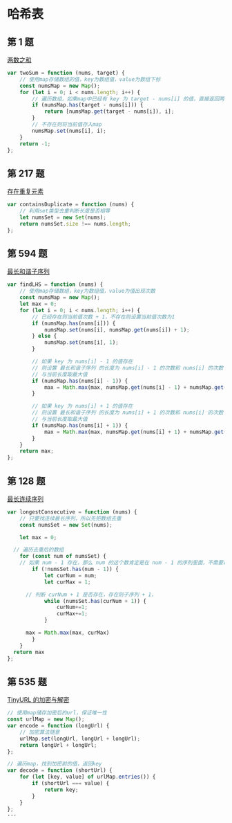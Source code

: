 # 哈希表

## 第 1 题

[两数之和](https://leetcode-cn.com/problems/two-sum/)

```javascript
var twoSum = function (nums, target) {
	// 使用map存储数组的值，key为数组值，value为数组下标
	const numsMap = new Map();
	for (let i = 0; i < nums.length; i++) {
		// 遍历数组，如果map中已经有 key 为 target - nums[i] 的值，直接返回两个值的下标
		if (numsMap.has(target - nums[i])) {
			return [numsMap.get(target - nums[i]), i];
		}
		// 不存在则将当前值存入map
		numsMap.set(nums[i], i);
	}
	return -1;
};
```

## 第 217 题

[存在重复元素](https://leetcode-cn.com/problems/contains-duplicate/description/)

```javascript
var containsDuplicate = function (nums) {
	// 利用set类型去重判断长度是否相等
	let numsSet = new Set(nums);
	return numsSet.size !== nums.length;
};
```

## 第 594 题

[最长和谐子序列](https://leetcode-cn.com/problems/longest-harmonious-subsequence/)

```javascript
var findLHS = function (nums) {
	// 使用map存储数组，key为数组值，value为值出现次数
	const numsMap = new Map();
	let max = 0;
	for (let i = 0; i < nums.length; i++) {
		// 已经存在则当前值次数 + 1，不存在则设置当前值次数为1
		if (numsMap.has(nums[i])) {
			numsMap.set(nums[i], numsMap.get(nums[i]) + 1);
		} else {
			numsMap.set(nums[i], 1);
		}

		// 如果 key 为 nums[i] - 1 的值存在
		// 则设置 最长和谐子序列 的长度为 nums[i] - 1 的次数和 nums[i] 的次数 之和
		// 与当前长度取最大值
		if (numsMap.has(nums[i] - 1)) {
			max = Math.max(max, numsMap.get(nums[i] - 1) + numsMap.get(nums[i]));
		}

		// 如果 key 为 nums[i] + 1 的值存在
		// 则设置 最长和谐子序列 的长度为 nums[i] + 1 的次数和 nums[i] 的次数 之和
		// 与当前长度取最大值
		if (numsMap.has(nums[i] + 1)) {
			max = Math.max(max, numsMap.get(nums[i] + 1) + numsMap.get(nums[i]));
		}
	}
	return max;
};
```

## 第 128 题

[最长连续序列](https://leetcode-cn.com/problems/longest-consecutive-sequence/description/)

```javascript
var longestConsecutive = function (nums) {
	// 只要找连续最长序列，所以先把数组去重
	const numsSet = new Set(nums);

	let max = 0;

  // 遍历去重后的数组
	for (const num of numsSet) {
    // 如果 num - 1 存在，那么 num 的这个数肯定是在 num - 1 的序列里面，不需要再考虑，直接跳过
		if (!numsSet.has(num - 1)) {
			let curNum = num;
			let curMax = 1;

      // 判断 curNum + 1 是否存在，存在则子序列 + 1，
			while (numsSet.has(curNum + 1)) {
				curNum+=1;
				curMax+=1;
			}

      max = Math.max(max, curMax)
		}
	}
  return max
};
```

## 第 535 题

[TinyURL 的加密与解密](https://leetcode-cn.com/problems/encode-and-decode-tinyurl/)

```javascript
// 使用map储存加密后的url，保证唯一性
const urlMap = new Map();
var encode = function (longUrl) {
	// 加密算法随意
	urlMap.set(longUrl, longUrl + longUrl);
	return longUrl + longUrl;
};

// 遍历map，找到加密前的值，返回key
var decode = function (shortUrl) {
	for (let [key, value] of urlMap.entries()) {
		if (shortUrl === value) {
			return key;
		}
	}
};
···
